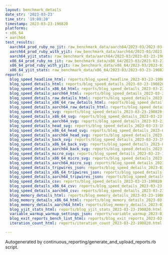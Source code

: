 ```yaml
---
layout: benchmark_details
date_str: '2023-03-23'
time_str: '19:08:20'
timestamp: 2023-03-23-190820
platforms:
- x86_64
- aarch64
test_results:
  aarch64_prod_ruby_no_jit: raw_benchmark_data/aarch64/2023-03/2023-03-23-190820_basic_benchmark_aarch64_prod_ruby_no_jit.json
  aarch64_prod_ruby_with_yjit: raw_benchmark_data/aarch64/2023-03/2023-03-23-190820_basic_benchmark_aarch64_prod_ruby_with_yjit.json
  aarch64_yjit_stats: raw_benchmark_data/aarch64/2023-03/2023-03-23-190820_basic_benchmark_aarch64_yjit_stats.json
  x86_64_prod_ruby_no_jit: raw_benchmark_data/x86_64/2023-03/2023-03-23-190820_basic_benchmark_x86_64_prod_ruby_no_jit.json
  x86_64_prod_ruby_with_yjit: raw_benchmark_data/x86_64/2023-03/2023-03-23-190820_basic_benchmark_x86_64_prod_ruby_with_yjit.json
  x86_64_yjit_stats: raw_benchmark_data/x86_64/2023-03/2023-03-23-190820_basic_benchmark_x86_64_yjit_stats.json
reports:
  blog_speed_headline_html: reports/blog_speed_headline_2023-03-23-190820.html
  blog_speed_details_html: reports/blog_speed_details_2023-03-23-190820.html
  blog_speed_details_x86_64_html: reports/blog_speed_details_2023-03-23-190820.x86_64.html
  blog_speed_details_aarch64_html: reports/blog_speed_details_2023-03-23-190820.aarch64.html
  blog_speed_details_raw_details_html: reports/blog_speed_details_2023-03-23-190820.raw_details.html
  blog_speed_details_x86_64_raw_details_html: reports/blog_speed_details_2023-03-23-190820.x86_64.raw_details.html
  blog_speed_details_aarch64_raw_details_html: reports/blog_speed_details_2023-03-23-190820.aarch64.raw_details.html
  blog_speed_details_svg: reports/blog_speed_details_2023-03-23-190820.svg
  blog_speed_details_x86_64_svg: reports/blog_speed_details_2023-03-23-190820.x86_64.svg
  blog_speed_details_aarch64_svg: reports/blog_speed_details_2023-03-23-190820.aarch64.svg
  blog_speed_details_head_svg: reports/blog_speed_details_2023-03-23-190820.head.svg
  blog_speed_details_x86_64_head_svg: reports/blog_speed_details_2023-03-23-190820.x86_64.head.svg
  blog_speed_details_aarch64_head_svg: reports/blog_speed_details_2023-03-23-190820.aarch64.head.svg
  blog_speed_details_back_svg: reports/blog_speed_details_2023-03-23-190820.back.svg
  blog_speed_details_x86_64_back_svg: reports/blog_speed_details_2023-03-23-190820.x86_64.back.svg
  blog_speed_details_aarch64_back_svg: reports/blog_speed_details_2023-03-23-190820.aarch64.back.svg
  blog_speed_details_micro_svg: reports/blog_speed_details_2023-03-23-190820.micro.svg
  blog_speed_details_x86_64_micro_svg: reports/blog_speed_details_2023-03-23-190820.x86_64.micro.svg
  blog_speed_details_aarch64_micro_svg: reports/blog_speed_details_2023-03-23-190820.aarch64.micro.svg
  blog_speed_details_tripwires_json: reports/blog_speed_details_2023-03-23-190820.tripwires.json
  blog_speed_details_x86_64_tripwires_json: reports/blog_speed_details_2023-03-23-190820.x86_64.tripwires.json
  blog_speed_details_aarch64_tripwires_json: reports/blog_speed_details_2023-03-23-190820.aarch64.tripwires.json
  blog_speed_details_csv: reports/blog_speed_details_2023-03-23-190820.csv
  blog_speed_details_x86_64_csv: reports/blog_speed_details_2023-03-23-190820.x86_64.csv
  blog_speed_details_aarch64_csv: reports/blog_speed_details_2023-03-23-190820.aarch64.csv
  blog_memory_details_html: reports/blog_memory_details_2023-03-23-190820.html
  blog_memory_details_x86_64_html: reports/blog_memory_details_2023-03-23-190820.x86_64.html
  blog_memory_details_aarch64_html: reports/blog_memory_details_2023-03-23-190820.aarch64.html
  blog_yjit_stats_html: reports/blog_yjit_stats_2023-03-23-190820.html
  variable_warmup_warmup_settings_json: reports/variable_warmup_2023-03-23-190820.warmup_settings.json
  blog_exit_reports_bench_list_html: reports/blog_exit_reports_2023-03-23-190820.bench_list.html
  iteration_count_html: reports/iteration_count_2023-03-23-190820.html

---
```

Autogenerated by continuous_reporting/generate_and_upload_reports.rb script.
